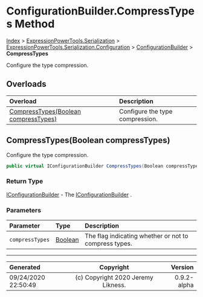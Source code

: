 ﻿# ConfigurationBuilder.CompressTypes Method

[Index](../index.md) > [ExpressionPowerTools.Serialization](ExpressionPowerTools.Serialization.a.md) > [ExpressionPowerTools.Serialization.Configuration](ExpressionPowerTools.Serialization.Configuration.n.md) > [ConfigurationBuilder](ExpressionPowerTools.Serialization.Configuration.ConfigurationBuilder.cs.md) > **CompressTypes**

Configure the type compression.

## Overloads

| Overload | Description |
| :-- | :-- |
| [CompressTypes(Boolean compressTypes)](#compresstypesboolean-compresstypes) | Configure the type compression. |
## CompressTypes(Boolean compressTypes)

Configure the type compression.

```csharp
public virtual IConfigurationBuilder CompressTypes(Boolean compressTypes)
```

### Return Type

 [IConfigurationBuilder](ExpressionPowerTools.Serialization.Signatures.IConfigurationBuilder.i.md)  - The [IConfigurationBuilder](ExpressionPowerTools.Serialization.Signatures.IConfigurationBuilder.i.md) .

### Parameters

| Parameter | Type | Description |
| :-- | :-- | :-- |
| `compressTypes` | [Boolean](https://docs.microsoft.com/dotnet/api/system.boolean) | The flag indicating whether or not to compress types. |



---

| Generated | Copyright | Version |
| :-- | :-: | --: |
| 09/24/2020 22:50:49 | (c) Copyright 2020 Jeremy Likness. | 0.9.2-alpha |
